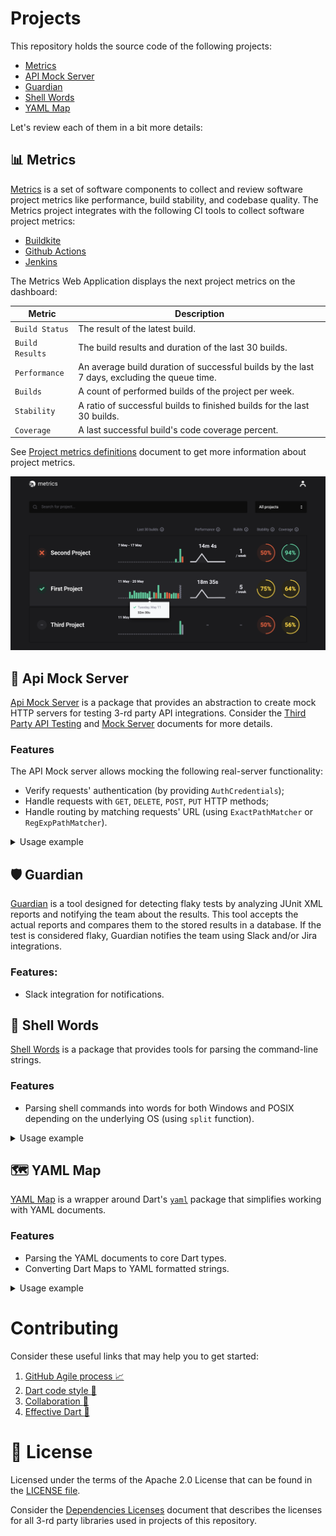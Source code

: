 # Projects
This repository holds the source code of the following projects:
- [Metrics](#bar_chart-metrics)
- [API Mock Server](#test_tube-api-mock-server)
- [Guardian](#shield-guardian)
- [Shell Words](#shell-shell-words)
- [YAML Map](#world_map-yaml-map)

Let's review each of them in a bit more details:

## :bar_chart: Metrics
[Metrics](metrics/readme.md) is a set of software components to collect and review software project metrics like performance, build stability, and codebase quality. 
The Metrics project integrates with the following CI tools to collect software project metrics:
- [Buildkite](https://buildkite.com/docs/tutorials/getting-started)
- [Github Actions](https://docs.github.com/en/actions/quickstart)
- [Jenkins](https://jenkins.io/doc/)

The Metrics Web Application displays the next project metrics on the dashboard:

| Metric | Description |
| --- | --- |
| `Build Status`   | The result of the latest build. |
| `Build Results`   | The build results and duration of the last 30 builds. |
| `Performance`   | An average build duration of successful builds by the last 7 days, excluding the queue time. |
| `Builds`   | A count of performed builds of the project per week. |
| `Stability`   | A ratio of successful builds to finished builds for the last 30 builds. |
| `Coverage`   | A last successful build's code coverage percent. |

See [Project metrics definitions](https://github.com/platform-platform/dashboard/blob/improve_repository_readme/docs/05_project_metrics.md) document to get more information about project metrics.

![Metrics Dashboard](docs/images/dashboard_ui_dark.png)

## :test_tube: Api Mock Server
[Api Mock Server](api_mock_server) is a package that provides an abstraction to create mock HTTP servers for testing 3-rd party API integrations. Consider the [Third Party API Testing](https://github.com/platform-platform/monorepo/blob/master/docs/03_third_party_api_testing.md) and [Mock Server](https://github.com/platform-platform/monorepo/blob/master/docs/04_mock_server.md) documents for more details.

### Features
The API Mock server allows mocking the following real-server functionality:

- Verify requests' authentication (by providing `AuthCredentials`);
- Handle requests with `GET`, `DELETE`, `POST`, `PUT` HTTP methods;
- Handle routing by matching requests' URL (using `ExactPathMatcher` or `RegExpPathMatcher`).

<details>
  <summary>Usage example</summary>

Consider this short example on how to use the API Mock Server.

Let's assume that we have the following API client with the `fetchBar` method we should cover with tests:
```dart
import 'package:http/http.dart' as http;

class TestClient {
  final String apiUrl;

  const TestClient(this.apiUrl);

  Future<String> fetchBar() async {
    final response = await http.get('$apiUrl/foo');

    if (response.statusCode != 200) return null;

    return response.body;
  }
}
```

Then, we should implement the mock server to test the desired client. The following `MockServer` implements the API Mock Server and mocks the behavior of the real server:
```dart
class MockServer extends ApiMockServer {
  @override
  List<RequestHandler> get handlers => [
        RequestHandler.get(
          pathMatcher: ExactPathMatcher('/foo'),
          dispatcher: _fooHandler,
        ),
      ];

  Future<void> _fooHandler(HttpRequest request) async {
    request.response.write('bar');
    
    await request.response.flush();
    await request.response.close();
  }
}
```

Finally, `start` the implemented mock server and provide the base path to the client under tests (`TestClient` in our case). To prevent memory leaks, close the server after all tests are finished. We should test the `fetchBar` method as follows:
```dart
void main() {
  group("TestClient", () {
    final mockServer = MockServer();
    TestClient client;

    setUpAll(() async {
      await mockServer.start();
      client = TestClient(mockServer.url);
    });

    tearDownAll(() async {
      await mockServer.close();
    });
    
    test(
      ".fetchBar() returns 'bar'",
      () async {
        const expectedResponse = 'bar';

        final actualResponse = await client.fetchBar();

        expect(actualResponse, equals(expectedResponse));
      },
    );
  });
}
```
</details>

## :shield: Guardian
[Guardian](guardian) is a tool designed for detecting flaky tests by analyzing JUnit XML reports and notifying the team about the results. This tool accepts the actual reports and compares them to the stored results in a database. If the test is considered flaky, Guardian notifies the team using Slack and/or Jira integrations.

### Features:
- Slack integration for notifications.

## :shell: Shell Words
[Shell Words](shell_words) is a package that provides tools for parsing the command-line strings.

### Features
- Parsing shell commands into words for both Windows and POSIX depending on the underlying OS (using `split` function).

<details>
  <summary>Usage example</summary>

Consider this short example on how to use the shell words parser.

```dart
import 'package:shell_words/shell_words.dart';

void main() {
  final shellWords = split('cd foo/bar --some-flag=flag');

  print(shellWords.words); // [cd, foo/bar, --some-flag=flag]
  print(shellWords.error); // any occurred error
}
```

</details>

## :world_map: YAML Map
[YAML Map](yaml_map) is a wrapper around Dart's [`yaml`](https://pub.dev/packages/yaml) package that simplifies working with YAML documents.

### Features
- Parsing the YAML documents to core Dart types.
- Converting Dart Maps to YAML formatted strings.

<details>
  <summary>Usage example</summary>

Consider this short example on how to use the main `YamlMapParser` and `YamlMapFormatter` classes:

```dart
import 'package:yaml_map/src/yaml_map_formatter.dart';
import 'package:yaml_map/src/yaml_map_parser.dart';

void main() {
  const yaml = '''
  foo:
    bar:
      baz: 1
  ''';

  const yamlMapParser = YamlMapParser();
  final parsedYaml = yamlMapParser.parse(yaml);

  print(parsedYaml); // {foo: {bar: {baz: 1}}}
  print(parsedYaml['foo']); // {bar: {baz: 1}}
  print(parsedYaml['foo']['bar']); // {baz: 1}
  print(parsedYaml['foo']['bar']['baz']); // 1

  final yamlFormatter = YamlMapFormatter();
  print(yamlFormatter.format(parsedYaml));
  // foo: 
  //   bar: 
  //     baz: 1
}
```

</details>

# Contributing
Consider these useful links that may help you to get started:
1. [GitHub Agile process :chart_with_upwards_trend:](docs/02_process.md)
2. [Dart code style :nail_care:](docs/09_dart_code_style.md)
3. [Collaboration :raised_hands:](docs/10_collaboration.md)
4. [Effective Dart :dart:](https://dart.dev/guides/language/effective-dart)

# :scroll: License
Licensed under the terms of the Apache 2.0 License that can be found in the [LICENSE file](https://github.com/platform-platform/monorepo/blob/master/LICENSE).

Consider the [Dependencies Licenses](docs/15_dependencies_licenses.md) document that describes the licenses for all 3-rd party libraries used in projects of this repository.
